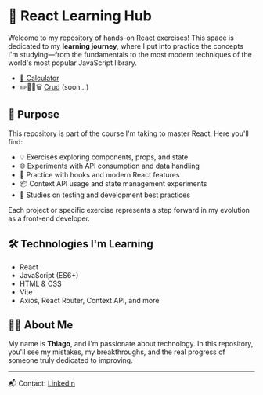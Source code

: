 # 🚀 React Learning Hub

Welcome to my repository of hands-on React exercises! This space is dedicated to my **learning journey**, where I put into practice the concepts I'm studying—from the fundamentals to the most modern techniques of the world's most popular JavaScript library.

<ul>
    <li><a href="https://tiny-sundae-7e82d1.netlify.app" rel="noopener noreferrer" target="_blank"> 🔢 Calculator</a></li>
    <li>✏️📖🔧🗑️ <span style="text-decoration: underline;">Crud</span> (soon...)</li>
</ul>

## 🧠 Purpose

This repository is part of the course I'm taking to master React. Here you'll find:

- 💡 Exercises exploring components, props, and state
- 🌐 Experiments with API consumption and data handling
- 🎯 Practice with hooks and modern React features
- 📦 Context API usage and state management experiments
- 🧪 Studies on testing and development best practices

Each project or specific exercise represents a step forward in my evolution as a front-end developer.

## 🛠 Technologies I'm Learning

- React
- JavaScript (ES6+)
- HTML & CSS
- Vite
- Axios, React Router, Context API, and more

## 👨‍💻 About Me

My name is **Thiago**, and I'm passionate about technology. In this repository, you'll see my mistakes, my breakthroughs, and the real progress of someone truly dedicated to improving.

---

📬 Contact: <a href="https://www.linkedin.com/in/thiago-hs/" rel="noopener noreferrer" target="_blank">LinkedIn</a>
